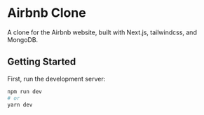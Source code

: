 # Airbnb Clone

A clone for the Airbnb website, built with Next.js, tailwindcss, and MongoDB.

## Getting Started

First, run the development server:

```bash
npm run dev
# or
yarn dev
```
